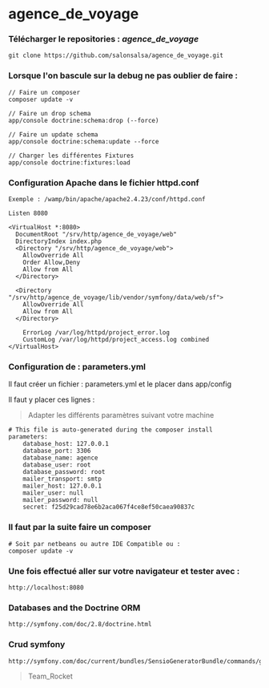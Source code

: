 agence_de_voyage
================

### Télécharger le repositories : *agence_de_voyage*

    git clone https://github.com/salonsalsa/agence_de_voyage.git

### Lorsque l'on bascule sur la debug ne pas oublier de faire :

    // Faire un composer
    composer update -v

    // Faire un drop schema
    app/console doctrine:schema:drop (--force)

    // Faire un update schema
    app/console doctrine:schema:update --force

    // Charger les différentes Fixtures
    app/console doctrine:fixtures:load

### Configuration Apache dans le fichier httpd.conf
    Exemple : /wamp/bin/apache/apache2.4.23/conf/httpd.conf

    Listen 8080

    <VirtualHost *:8080>
      DocumentRoot "/srv/http/agence_de_voyage/web"
      DirectoryIndex index.php
      <Directory "/srv/http/agence_de_voyage/web">
        AllowOverride All
        Order Allow,Deny
        Allow from All
      </Directory>

      <Directory "/srv/http/agence_de_voyage/lib/vendor/symfony/data/web/sf">
        AllowOverride All
        Allow from All
      </Directory>

        ErrorLog /var/log/httpd/project_error.log
        CustomLog /var/log/httpd/project_access.log combined
    </VirtualHost>

### Configuration de : parameters.yml
Il faut créer un fichier : parameters.yml et le placer dans app/config

Il faut y placer ces lignes :

>Adapter les différents paramètres suivant votre machine

    # This file is auto-generated during the composer install
    parameters:
        database_host: 127.0.0.1
        database_port: 3306
        database_name: agence
        database_user: root
        database_password: root
        mailer_transport: smtp
        mailer_host: 127.0.0.1
        mailer_user: null
        mailer_password: null
        secret: f25d29cad78e6b2aca067f4ce8ef50caea90837c


### Il faut par la suite faire un composer
    # Soit par netbeans ou autre IDE Compatible ou :
    composer update -v

### Une fois effectué aller sur votre navigateur et tester avec :
    http://localhost:8080

### Databases and the Doctrine ORM

    http://symfony.com/doc/2.8/doctrine.html

### Crud symfony
    http://symfony.com/doc/current/bundles/SensioGeneratorBundle/commands/generate_doctrine_crud.html


> Team_Rocket
